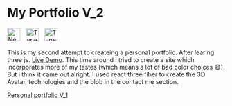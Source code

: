 # My Portfolio V_2

<img align="left" alt="NextJS" width="30px" style="padding-right:10px;" src="https://global.discourse-cdn.com/standard17/uploads/threejs/original/2X/e/e4f86d2200d2d35c30f7b1494e96b9595ebc2751.png" />

<img align="left" alt="TypeScript" width="30px" style="padding-right:10px;" src="https://www.vectorlogo.zone/logos/reactjs/reactjs-icon.svg" />

<img align="left" alt="TypeScript" width="30px" style="padding-right:10px;" src="https://cdn.jsdelivr.net/gh/devicons/devicon/icons/typescript/typescript-plain.svg" />

<br/>
<br/>

This is my second attempt to createing a personal portfolio. After learing three js. [Live Demo](https://threejs-portfolio-4qhb.vercel.app/). This time around i tried to create a site which incorporates more of my tastes (which means a lot of bad color choices :sweat_smile:). But i think it came out alright. I used react three fiber to create the 3D Avatar, technologies and the blob in the contact me section.

[Personal portfolio V_1](https://my-portfolio-ivory-ten.vercel.app/)
